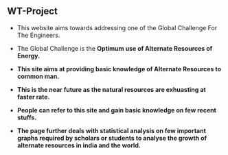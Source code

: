 ## WT-Project

* This website aims towards addressing one of the Global Challenge For The Engineers.
  
* The Global Challenge is the <b>Optimum use of Alternate Resources of Energy.
        
* This site aims at providing basic knowledge of Alternate Resources to common man.
        
* This is the near future as the natural resources are exhuasting at faster rate.

* People can refer to this site and gain basic knowledge on few recent stuffs.
        
* The page further deals with statistical analysis on few important graphs required by scholars or students to analyse the growth of alternate resources in india and the world.
